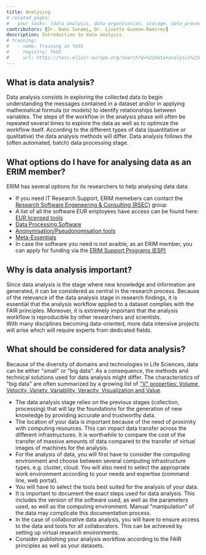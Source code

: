 ```yaml
---
title: Analysing
# related_pages:
#   your_tasks: [data_analysis, data_organisation, storage, data_provenance]
contributors: [Dr. Nami Sunami, Dr. Lizette Guzman-Ramirez]
description: Introduction to data analysis.
# training:
#   - name: Training in TeSS
#     registry: TeSS
#     url: https://tess.elixir-europe.org/search?q=%22data+analysis%22#materials
---
```


## What is data analysis?

Data analysis consists in exploring the collected data to begin understanding the messages contained in a dataset and/or in applying mathematical formula (or models) to identify relationships between variables.
The steps of the workflow in the analysis phase will often be repeated several times to explore the data as well as to optimize the workflow itself.
According to the different types of data (quantitative or qualitative) the data analysis methods will differ. Data analysis follows the (often automated, batch) data processing stage.

<!-- ERIM specific info (begin)-->

## What options do I have for analysing data as an ERIM member? 

ERIM has several options for its researchers to help analysing data data: 

- If you need IT Research Support, ERIM memebers can contact the [Research Software Engeneering & Consulting (RSEC)](https://my.eur.nl/en/rsm-employee/services-0/rsm-digitalisation-and-information-services-rdis/rdis-rsm-eur/it-research-support) group
- A list of all the software EUR employees have access can be found here: [EUR licensed tools](https://my.eur.nl/en/eur-employee/work-support/it/software/clientsoftware-center-application-request)
- [Data Processing Software](https://my.eur.nl/en/eur-employee/research/research-services/research-data-management/data-processing-software)
- [Anonymisation/Pseudonomisation tools](https://my.eur.nl/en/eur-employee/research/research-services/research-data-management/anonymisation-research-data)
- [Meta-Essentials](https://www.erim.eur.nl/research-support/meta-essentials/)
- In case the software you need is not avaible, as an ERIM member, you can apply for funding via the [ERIM Support Programs (ESP)](https://www.erim.eur.nl/research-support/erim-support-programmes-esp/)


<!-- ERIM specific info (end) -->

## Why is data analysis important?

Since data analysis is the stage where new knowledge and information are generated, it can be considered as central in the research process. Because of the relevance of the data analysis stage in research findings, it is essential that the analysis workflow applied to a dataset complies with the FAIR principles. Moreover, it is extremely important that the analysis workflow is reproducible by other researchers and scientists.  
With many disciplines becoming data-oriented, more data intensive projects will arise which will require experts from dedicated fields.

## What should be considered for data analysis?

Because of the diversity of domains and technologies in Life Sciences, data can be either "small" or "big data". As a consequence, the methods and technical solutions used for data analysis might differ. The characteristics of "big data" are often summarized by a growing list of ["V" properties: Volume, Velocity, Variety, Variability, Veracity, Visualization and Value](https://bigdatapath.wordpress.com/2019/11/13/understanding-the-7-vs-of-big-data/).

- The data analysis stage relies on the previous stages (collection, processing) that will lay the foundations for the generation of new knowledge by providing accurate and trustworthy data.
- The location of your data is important because of the need of proximity with computing resources. This can impact data transfer across the different infrastructures. It is worthwhile to compare the cost of the transfer of massive amounts of data compared to the transfer of virtual images of machines for the analysis.
- For the analysis of data, you will first have to consider the computing environment and choose between several computing infrastructure types, e.g. cluster, cloud. You will also need to select the appropriate work environment according to your needs and expertise (command line, web portal).
- You will have to select the tools best suited for the analysis of your data.
- It is important to document the exact steps used for data analysis. This includes the version of the software used, as well as the parameters used, as well as the computing environment. Manual "manipulation" of the data may complicate this documentation process.
- In the case of collaborative data analysis, you will have to ensure access to the data and tools for all collaborators. This can be achieved by setting up virtual research environments.
- Consider publishing your analysis workflow according to the FAIR principles as well as your datasets.
